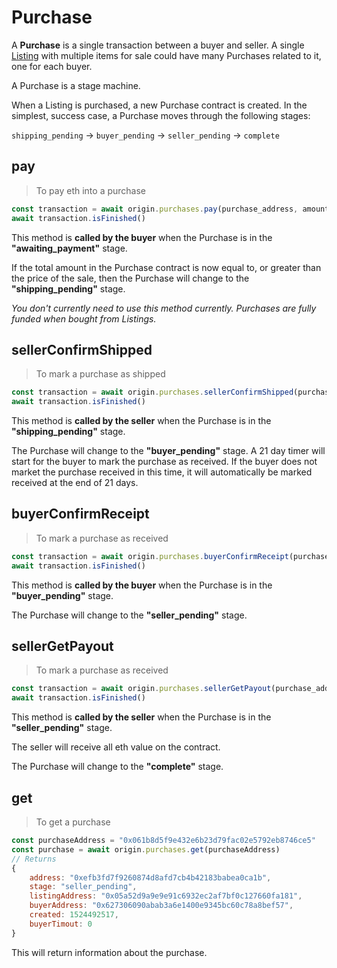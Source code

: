 # Purchase

A **Purchase** is a single transaction between a buyer and seller. A single [Listing](#listing) with multiple items for sale could have many Purchases related to it, one for each buyer.

A Purchase is a stage machine. 

When a Listing is purchased, a new Purchase contract is created. In the simplest, success case, a Purchase moves through the following stages:

`shipping_pending` → `buyer_pending` → `seller_pending` → `complete`

## pay

> To pay eth into a purchase

```javascript
const transaction = await origin.purchases.pay(purchase_address, amountWei)
await transaction.isFinished()
``` 

This method is **called by the buyer** when the Purchase is in the **"awaiting_payment"** stage.

If the total amount in the Purchase contract is now equal to, or greater than the price of the sale, then the Purchase will change to the **"shipping_pending"** stage.

_You don't currently need to use this method currently. Purchases are fully funded when bought from Listings._

## sellerConfirmShipped

> To mark a purchase as shipped

```javascript
const transaction = await origin.purchases.sellerConfirmShipped(purchase_address)
await transaction.isFinished()
```

This method is **called by the seller** when the Purchase is in the **"shipping_pending"** stage.

The Purchase will change to the **"buyer_pending"** stage. A 21 day timer will start for the buyer to mark the purchase as received. If the buyer does not market the purchase received in this time, it will automatically be marked received at the end of 21 days.

## buyerConfirmReceipt

> To mark a purchase as received

```javascript
const transaction = await origin.purchases.buyerConfirmReceipt(purchase_address)
await transaction.isFinished()
```

This method is **called by the buyer** when the Purchase is in the **"buyer_pending"** stage.

The Purchase will change to the **"seller_pending"** stage.

## sellerGetPayout

> To mark a purchase as received

```javascript
const transaction = await origin.purchases.sellerGetPayout(purchase_address)
await transaction.isFinished()
```

This method is **called by the seller** when the Purchase is in the **"seller_pending"** stage.

The seller will receive all eth value on the contract.

The Purchase will change to the **"complete"** stage.

## get

> To get a purchase

```javascript
const purchaseAddress = "0x061b8d5f9e432e6b23d79fac02e5792eb8746ce5"
const purchase = await origin.purchases.get(purchaseAddress)
// Returns 
{
	address: "0xefb3fd7f9260874d8afd7cb4b42183babea0ca1b",
	stage: "seller_pending",
	listingAddress: "0x05a52d9a9e9e91c6932ec2af7bf0c127660fa181",
	buyerAddress: "0x627306090abab3a6e1400e9345bc60c78a8bef57",
	created: 1524492517,
	buyerTimout: 0
}
```

This will return information about the purchase.